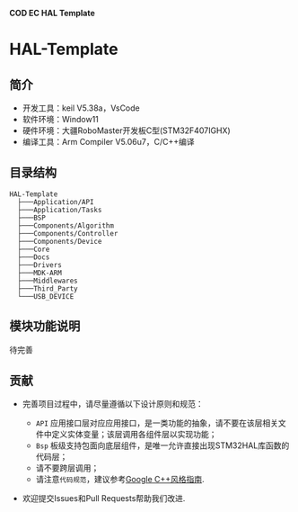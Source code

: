 **COD EC HAL Template**

# HAL-Template

## 简介

* 开发工具：keil V5.38a，VsCode
* 软件环境：Window11
* 硬件环境：大疆RoboMaster开发板C型(STM32F407IGHX)
* 编译工具：Arm Compiler V5.06u7，C/C++编译

## 目录结构

```
HAL-Template
  ├───Application/API
  ├───Application/Tasks
  ├───BSP
  ├───Components/Algorithm
  ├───Components/Controller
  ├───Components/Device
  ├───Core
  ├───Docs
  ├───Drivers
  ├───MDK-ARM
  ├───Middlewares
  ├───Third_Party
  └───USB_DEVICE
```

## 模块功能说明

待完善

## 贡献

* 完善项目过程中，请尽量遵循以下设计原则和规范：
  * `API` 应用接口层对应应用接口，是一类功能的抽象，请不要在该层相关文件中定义实体变量；该层调用各组件层以实现功能；
  * `Bsp` 板级支持包面向底层组件，是唯一允许直接出现STM32HAL库函数的代码层；
  * 请不要跨层调用；
  * 请注意`代码规范`，建议参考[Google C++风格指南](https://zh-google-styleguide.readthedocs.io/en/latest/google-cpp-styleguide/contents/#).

* 欢迎提交Issues和Pull Requests帮助我们改进.